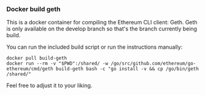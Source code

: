 ### Docker build geth

This is a docker container for compiling the Ethereum CLI client: Geth.
Geth is only available on the develop branch so that's the branch
currently being build.

You can run the included build script or run the instructions manually:

```
docker pull build-geth
docker run --rm -v "$PWD":/shared/ -w /go/src/github.com/ethereum/go-ethereum/cmd/geth build-geth bash -c "go install -v && cp /go/bin/geth /shared/"
```

Feel free to adjust it to your liking.
